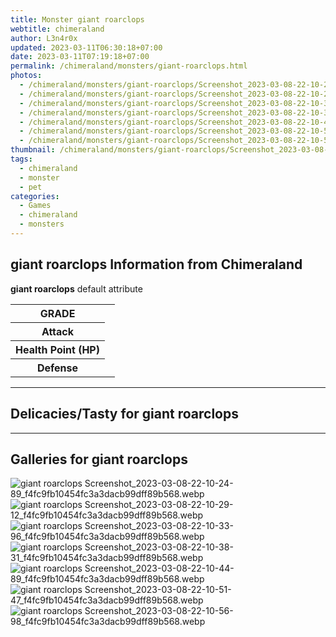```yaml
---
title: Monster giant roarclops
webtitle: chimeraland
author: L3n4r0x
updated: 2023-03-11T06:30:18+07:00
date: 2023-03-11T07:19:18+07:00
permalink: /chimeraland/monsters/giant-roarclops.html
photos:
  - /chimeraland/monsters/giant-roarclops/Screenshot_2023-03-08-22-10-24-89_f4fc9fb10454fc3a3dacb99dff89b568.webp
  - /chimeraland/monsters/giant-roarclops/Screenshot_2023-03-08-22-10-29-12_f4fc9fb10454fc3a3dacb99dff89b568.webp
  - /chimeraland/monsters/giant-roarclops/Screenshot_2023-03-08-22-10-33-96_f4fc9fb10454fc3a3dacb99dff89b568.webp
  - /chimeraland/monsters/giant-roarclops/Screenshot_2023-03-08-22-10-38-31_f4fc9fb10454fc3a3dacb99dff89b568.webp
  - /chimeraland/monsters/giant-roarclops/Screenshot_2023-03-08-22-10-44-89_f4fc9fb10454fc3a3dacb99dff89b568.webp
  - /chimeraland/monsters/giant-roarclops/Screenshot_2023-03-08-22-10-51-47_f4fc9fb10454fc3a3dacb99dff89b568.webp
  - /chimeraland/monsters/giant-roarclops/Screenshot_2023-03-08-22-10-56-98_f4fc9fb10454fc3a3dacb99dff89b568.webp
thumbnail: /chimeraland/monsters/giant-roarclops/Screenshot_2023-03-08-22-10-24-89_f4fc9fb10454fc3a3dacb99dff89b568.webp
tags:
  - chimeraland
  - monster
  - pet
categories:
  - Games
  - chimeraland
  - monsters
---
```


<section id="bootstrap-wrapper"><link rel="stylesheet" href="https://rawcdn.githack.com/dimaslanjaka/Web-Manajemen/0c3b5aa1813bd4abcd2c11bf3e37928b15c28664/css/bootstrap-5-3-0-alpha3-wrapper.css"/><h2 id="attribute">giant roarclops Information from Chimeraland</h2><p><b>giant roarclops</b> default attribute <table><tr><th>GRADE</th><td></td></tr><tr><th>Attack</th><td></td></tr><tr><th>Health Point (HP)</th><td></td></tr><tr><th>Defense</th><td></td></tr></table></p><hr/><h2 id="delicacies">Delicacies/Tasty for giant roarclops</h2><div class="text-white bg-dark"></div><hr/><div id="gallery"><h2>Galleries for giant roarclops</h2><div class="row"><div class="col-lg-6 col-12"><img src="/chimeraland/monsters/giant-roarclops/Screenshot_2023-03-08-22-10-24-89_f4fc9fb10454fc3a3dacb99dff89b568.webp" alt="giant roarclops Screenshot_2023-03-08-22-10-24-89_f4fc9fb10454fc3a3dacb99dff89b568.webp"/></div><div class="col-lg-6 col-12"><img src="/chimeraland/monsters/giant-roarclops/Screenshot_2023-03-08-22-10-29-12_f4fc9fb10454fc3a3dacb99dff89b568.webp" alt="giant roarclops Screenshot_2023-03-08-22-10-29-12_f4fc9fb10454fc3a3dacb99dff89b568.webp"/></div><div class="col-lg-6 col-12"><img src="/chimeraland/monsters/giant-roarclops/Screenshot_2023-03-08-22-10-33-96_f4fc9fb10454fc3a3dacb99dff89b568.webp" alt="giant roarclops Screenshot_2023-03-08-22-10-33-96_f4fc9fb10454fc3a3dacb99dff89b568.webp"/></div><div class="col-lg-6 col-12"><img src="/chimeraland/monsters/giant-roarclops/Screenshot_2023-03-08-22-10-38-31_f4fc9fb10454fc3a3dacb99dff89b568.webp" alt="giant roarclops Screenshot_2023-03-08-22-10-38-31_f4fc9fb10454fc3a3dacb99dff89b568.webp"/></div><div class="col-lg-6 col-12"><img src="/chimeraland/monsters/giant-roarclops/Screenshot_2023-03-08-22-10-44-89_f4fc9fb10454fc3a3dacb99dff89b568.webp" alt="giant roarclops Screenshot_2023-03-08-22-10-44-89_f4fc9fb10454fc3a3dacb99dff89b568.webp"/></div><div class="col-lg-6 col-12"><img src="/chimeraland/monsters/giant-roarclops/Screenshot_2023-03-08-22-10-51-47_f4fc9fb10454fc3a3dacb99dff89b568.webp" alt="giant roarclops Screenshot_2023-03-08-22-10-51-47_f4fc9fb10454fc3a3dacb99dff89b568.webp"/></div><div class="col-lg-6 col-12"><img src="/chimeraland/monsters/giant-roarclops/Screenshot_2023-03-08-22-10-56-98_f4fc9fb10454fc3a3dacb99dff89b568.webp" alt="giant roarclops Screenshot_2023-03-08-22-10-56-98_f4fc9fb10454fc3a3dacb99dff89b568.webp"/></div></div></div></section>
